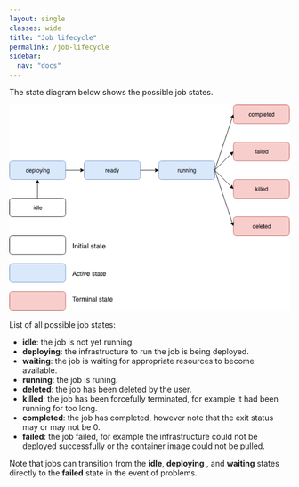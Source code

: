 ```yaml
---
layout: single
classes: wide
title: "Job lifecycle"
permalink: /job-lifecycle
sidebar:
  nav: "docs"
---
```


The state diagram below shows the possible job states.

![Job lifecycle](job-states.png)

List of all possible job states:
* __idle__: the job is not yet running.
* __deploying__: the infrastructure to run the job is being deployed.
* __waiting__: the job is waiting for appropriate resources to become available.
* __running__: the job is runing.
* __deleted__: the job has been deleted by the user.
* __killed__: the job has been forcefully terminated, for example it had been running for too long.
* __completed__: the job has completed, however note that the exit status may or may not be 0.
* __failed__: the job failed, for example the infrastructure could not be deployed successfully or the container image could not be pulled.

Note that jobs can transition from the __idle__, __deploying__ , and __waiting__ states directly to the __failed__ state in the event of problems.

